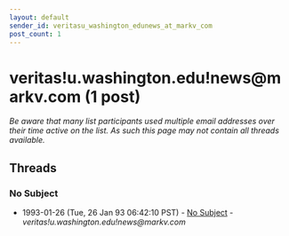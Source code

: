 ```yaml
---
layout: default
sender_id: veritasu_washington_edunews_at_markv_com
post_count: 1
---
```


# veritas!u.washington.edu!news<span>@</span>markv.com (1 post)

_Be aware that many list participants used multiple email addresses over their time active on the list. As such this page may not contain all threads available._

## Threads

### No Subject
+ 1993-01-26 (Tue, 26 Jan 93 06:42:10 PST) - [No Subject](/archive/1993/01/34f0b85fbab380b017042dfebf9bee156fde8a6d438b3b2d812903187e2de50f) - _veritas!u.washington.edu!news@markv.com_

